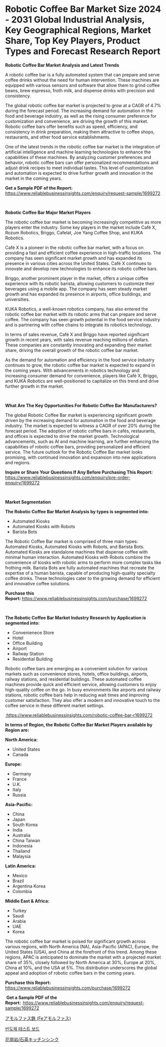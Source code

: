 <p><h1>Robotic Coffee Bar Market Size 2024 - 2031 Global Industrial Analysis, Key Geographical Regions, Market Share, Top Key Players, Product Types and Forecast Research Report</h1></p><p><strong>Robotic Coffee Bar Market Analysis and Latest Trends</strong></p>
<p><p>A robotic coffee bar is a fully automated system that can prepare and serve coffee drinks without the need for human intervention. These machines are equipped with various sensors and software that allow them to grind coffee beans, brew espresso, froth milk, and dispense drinks with precision and consistency.</p><p>The global robotic coffee bar market is projected to grow at a CAGR of 4.7% during the forecast period. The increasing demand for automation in the food and beverage industry, as well as the rising consumer preference for customization and convenience, are driving the growth of this market. Robotic coffee bars offer benefits such as speed, efficiency, and consistency in drink preparation, making them attractive to coffee shops, restaurants, and other food service establishments.</p><p>One of the latest trends in the robotic coffee bar market is the integration of artificial intelligence and machine learning technologies to enhance the capabilities of these machines. By analyzing customer preferences and behavior, robotic coffee bars can offer personalized recommendations and adjust drink recipes to meet individual tastes. This level of customization and automation is expected to drive further growth and innovation in the market in the coming years.</p></p>
<p><strong>Get a Sample PDF of the Report:&nbsp;</strong> <a href="https://www.reliablebusinessinsights.com/enquiry/request-sample/1699272">https://www.reliablebusinessinsights.com/enquiry/request-sample/1699272</a></p>
<p>&nbsp;</p>
<p><strong>Robotic Coffee Bar Major Market Players</strong></p>
<p><p>The robotic coffee bar market is becoming increasingly competitive as more players enter the industry. Some key players in the market include Café X, Rozum Robotics, Briggo, Cafelat, Joe Yang Coffee Shop, and KUKA Robotics. </p><p>Café X is a pioneer in the robotic coffee bar market, with a focus on providing a fast and efficient coffee experience in high-traffic locations. The company has seen significant market growth and has expanded its presence in various cities across the United States. Café X continues to innovate and develop new technologies to enhance its robotic coffee bars.</p><p>Briggo, another prominent player in the market, offers a unique coffee experience with its robotic barista, allowing customers to customize their beverages using a mobile app. The company has seen steady market growth and has expanded its presence in airports, office buildings, and universities. </p><p>KUKA Robotics, a well-known robotics company, has also entered the robotic coffee bar market with its robotic arms that can prepare and serve coffee. The company has seen growth potential in the food service industry and is partnering with coffee chains to integrate its robotics technology.</p><p>In terms of sales revenue, Café X and Briggo have reported significant growth in recent years, with sales revenue reaching millions of dollars. These companies are constantly innovating and expanding their market share, driving the overall growth of the robotic coffee bar market.</p><p>As the demand for automation and efficiency in the food service industry continues to grow, the robotic coffee bar market is expected to expand in the coming years. With advancements in robotics technology and increasing consumer demand for convenience, players like Café X, Briggo, and KUKA Robotics are well-positioned to capitalize on this trend and drive further growth in the market.</p></p>
<p>&nbsp;</p>
<p><strong>What Are The Key Opportunities For Robotic Coffee Bar Manufacturers?</strong></p>
<p><p>The global Robotic Coffee Bar market is experiencing significant growth driven by the increasing demand for automation in the food and beverage industry. The market is expected to witness a CAGR of over 20% during the forecast period. The adoption of robotic coffee bars in cafés, restaurants, and offices is expected to drive the market growth. Technological advancements, such as AI and machine learning, are further enhancing the capabilities of robotic coffee bars, providing personalized and efficient service. The future outlook for the Robotic Coffee Bar market looks promising, with continued innovation and expansion into new applications and regions.</p></p>
<p><strong>Inquire or Share Your Questions If Any Before Purchasing This Report:</strong> <a href="https://www.reliablebusinessinsights.com/enquiry/pre-order-enquiry/1699272">https://www.reliablebusinessinsights.com/enquiry/pre-order-enquiry/1699272</a></p>
<p>&nbsp;</p>
<p><strong>Market Segmentation</strong></p>
<p><strong>The Robotic Coffee Bar Market Analysis by types is segmented into:</strong></p>
<p><ul><li>Automated Kiosks</li><li>Automated Kiosks with Robots</li><li>Barista Bots</li></ul></p>
<p><p>The Robotic Coffee Bar market is comprised of three main types: Automated Kiosks, Automated Kiosks with Robots, and Barista Bots. Automated Kiosks are standalone machines that dispense coffee with minimal human interaction. Automated Kiosks with Robots combine the convenience of kiosks with robotic arms to perform more complex tasks like frothing milk. Barista Bots are fully automated machines that recreate the expertise of a human barista, capable of producing high-quality specialty coffee drinks. These technologies cater to the growing demand for efficient and innovative coffee solutions.</p></p>
<p><strong>Purchase this Report:&nbsp;</strong><a href="https://www.reliablebusinessinsights.com/purchase/1699272">https://www.reliablebusinessinsights.com/purchase/1699272</a></p>
<p>&nbsp;</p>
<p><strong>The Robotic Coffee Bar Market Industry Research by Application is segmented into:</strong></p>
<p><ul><li>Convenienece Store</li><li>Hotel</li><li>Office Building</li><li>Airport</li><li>Railway Station</li><li>Residential Building</li></ul></p>
<p><p>Robotic coffee bars are emerging as a convenient solution for various markets such as convenience stores, hotels, office buildings, airports, railway stations, and residential buildings. These automated coffee machines provide quick and efficient service, allowing customers to enjoy high-quality coffee on the go. In busy environments like airports and railway stations, robotic coffee bars help in reducing wait times and improving customer satisfaction. They also offer a modern and innovative touch to the coffee service in these different market settings.</p></p>
<p><a href="https://www.reliablebusinessinsights.com/robotic-coffee-bar-r1699272">&nbsp;https://www.reliablebusinessinsights.com/robotic-coffee-bar-r1699272</a></p>
<p><strong>In terms of Region, the Robotic Coffee Bar Market Players available by Region are:</strong></p>
<p>
    <p> <strong> North America: </strong>
        <ul>
            <li>United States</li>
            <li>Canada</li>
        </ul>
        </p> 
    <p> <strong> Europe: </strong>
        <ul>
            <li>Germany</li>
            <li>France</li>
            <li>U.K.</li>
            <li>Italy</li>
            <li>Russia</li>
        </ul>
        </p> 
    <p> <strong> Asia-Pacific: </strong>
        <ul>
            <li>China</li>
            <li>Japan</li>
            <li>South Korea</li>
            <li>India</li>
            <li>Australia</li>
            <li>China Taiwan</li>
            <li>Indonesia</li>
            <li>Thailand</li>
            <li>Malaysia</li>
        </ul>
        </p> 
    <p> <strong> Latin America: </strong>
        <ul>
            <li>Mexico</li>
            <li>Brazil</li>
            <li>Argentina Korea</li>
            <li>Colombia</li>
        </ul>
        </p> 
    <p> <strong> Middle East & Africa: </strong>
        <ul>
            <li>Turkey</li>
            <li>Saudi</li>
            <li>Arabia</li>
            <li>UAE</li>
            <li>Korea</li>
        </ul>
    </p>
    </p>
<p><p>The robotic coffee bar market is poised for significant growth across various regions, with North America (NA), Asia-Pacific (APAC), Europe, the United States (USA), and China at the forefront of this trend. Among these regions, APAC is anticipated to dominate the market with a projected market share of 35%, closely followed by North America at 30%, Europe at 20%, China at 10%, and the USA at 5%. This distribution underscores the global appeal and adoption of robotic coffee bars in the coming years.</p></p>
<p><strong>Purchase this Report: </strong><a href="https://www.reliablebusinessinsights.com/purchase/1699272">https://www.reliablebusinessinsights.com/purchase/1699272</a></p>
<p>&nbsp;<strong>Get a Sample PDF of the Report:&nbsp;&nbsp;</strong><a href="https://www.reliablebusinessinsights.com/enquiry/request-sample/1699272">https://www.reliablebusinessinsights.com/enquiry/request-sample/1699272</a></p>
<p><strong></strong></p>
<p><p><a href="https://medium.com/@byroalenzuela76845/%E3%82%A2%E3%83%A2%E3%83%AB%E3%83%95%E3%82%A1%E3%82%B9%E9%89%84-fe%E3%82%A2%E3%83%A2%E3%83%AB%E3%83%95%E3%82%A1%E3%82%B9-%E5%B8%82%E5%A0%B4%E5%B1%95%E6%9C%9B-%E6%A5%AD%E7%95%8C%E6%A6%82%E8%A6%81%E3%81%A8%E4%BA%88%E6%B8%AC-2024%E5%B9%B4%E3%81%8B%E3%82%892031%E5%B9%B4-b247ac76e9cb">アモルファス鉄 (Feアモルファス)</a></p><p><a href="https://medium.com/@jordanilliamson678678_12326/%EB%B0%98%EB%8F%84%EC%B2%B4-%EA%B2%80%EC%82%AC-%EB%B3%B4%EB%93%9C-%EC%8B%9C%EC%9E%A5-%EA%B7%9C%EB%AA%A8-cagr-%EA%B2%BD%ED%96%A5-2024-2030-fa20a2db543b">반도체 테스트 보드</a></p><p><a href="https://medium.com/@oliveyew35/2024%E5%B9%B4%E3%81%8B%E3%82%892031%E5%B9%B4%E3%81%BE%E3%81%A7%E3%81%AE%E6%9C%9F%E9%96%93%E3%81%AB%E4%BA%88%E6%B8%AC%E3%81%95%E3%82%8C%E3%82%8B-%E8%8A%B1%E5%B4%97%E5%B2%A9-%E3%82%AF%E3%82%A9%E3%83%BC%E3%83%84%E3%81%AE%E3%82%AD%E3%83%83%E3%83%81%E3%83%B3%E3%82%B7%E3%83%B3%E3%82%AF%E5%B8%82%E5%A0%B4%E3%83%88%E3%83%AC%E3%83%B3%E3%83%89%E3%81%8A%E3%82%88%E3%81%B3%E5%B8%82%E5%A0%B4%E5%88%86%E6%9E%90-98257c44cad4">花崗岩/石英キッチンシンク</a></p></p>